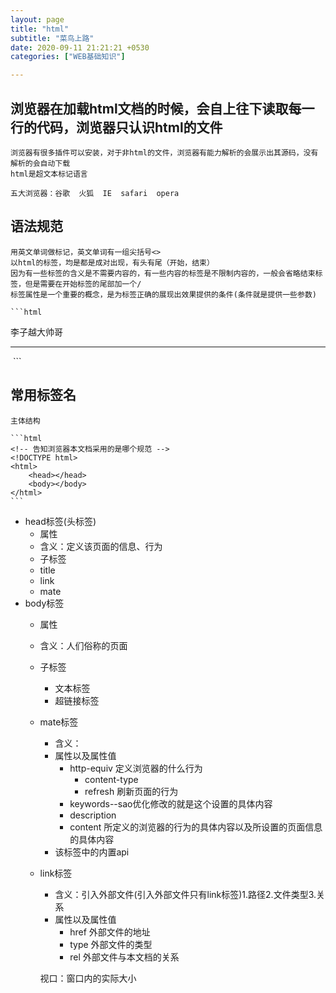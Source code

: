 ```yaml
---
layout: page
title: "html"
subtitle: "菜鸟上路"
date: 2020-09-11 21:21:21 +0530
categories: ["WEB基础知识"]

---
```


## 浏览器在加载html文档的时候，会自上往下读取每一行的代码，浏览器只认识html的文件

    浏览器有很多插件可以安装，对于非html的文件，浏览器有能力解析的会展示出其源码，没有解析的会自动下载
    html是超文本标记语言

    五大浏览器：谷歌  火狐  IE  safari  opera  
## 语法规范

    用英文单词做标记，英文单词有一组尖括号<>
    以html的标签，均是都是成对出现，有头有尾（开始，结束）
    因为有一些标签的含义是不需要内容的，有一些内容的标签是不限制内容的，一般会省略结束标签，但是需要在开始标签的尾部加一个/
    标签属性是一个重要的概念，是为标签正确的展现出效果提供的条件(条件就是提供一些参数)

    ```html
<!-- 完整标签 -->
<div>李子越大帅哥</div>
<!-- 省略了结束标签——单标签 -->
<hr />
<img src="" />
```

## 常用标签名

    主体结构

    ```html
    <!-- 告知浏览器本文档采用的是哪个规范 -->
    <!DOCTYPE html>
    <html>
        <head></head>
        <body></body>
    </html>
    ```
- head标签(头标签)
    - 属性
    - 含义：定义该页面的信息、行为
    - 子标签
    - title
    - link
    - mate
- body标签
    - 属性
    - 含义：人们俗称的页面
    - 子标签
        - 文本标签
        - 超链接标签
    - mate标签
        - 含义：
        - 属性以及属性值
            - http-equiv 定义浏览器的什么行为
                - content-type 
                - refresh 刷新页面的行为
            - keywords--sao优化修改的就是这个设置的具体内容
            - description
            - content 所定义的浏览器的行为的具体内容以及所设置的页面信息的具体内容
        - 该标签中的内置api
    - link标签
        - 含义：引入外部文件(引入外部文件只有link标签)1.路径2.文件类型3.关系
        - 属性以及属性值
            - href 外部文件的地址
            - type 外部文件的类型
            - rel  外部文件与本文档的关系

        视口：窗口内的实际大小
